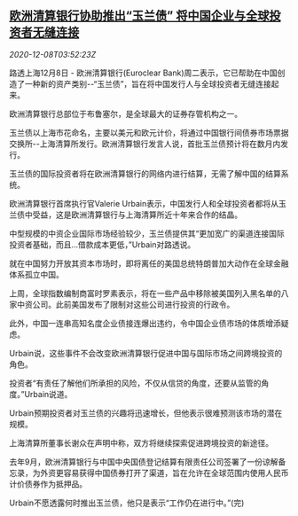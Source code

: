 <!--1607401393000-->
[欧洲清算银行协助推出“玉兰债” 将中国企业与全球投资者无缝连接](https://cn.reuters.com/article/euroclear-bank-chinayulan-bond-1208-idCNKBS28I0ED)
------

<div><i>2020-12-08T03:52:23Z</i></div><p>路透上海12月8日 - 欧洲清算银行(Euroclear Bank)周二表示，它已帮助在中国创造了一种新的资产类别--“玉兰债”，旨在将中国发行人与全球投资者无缝连接起来。</p><p>欧洲清算银行总部位于布鲁塞尔，是全球最大的证券存管机构之一。</p><p>玉兰债以上海市花命名，主要以美元和欧元计价，将通过中国银行间债券市场票据交换所--上海清算所发行。欧洲清算银行发言人说，首批玉兰债预计将在数月内发行。</p><p>玉兰债的国际投资者将在欧洲清算银行的网络内进行结算，无需了解中国的结算系统。</p><p>欧洲清算银行首席执行官Valerie Urbain表示，中国发行人和全球投资者都将从玉兰债中受益，这是欧洲清算银行与上海清算所近十年来合作的结晶。</p><p>中型规模的中资企业国际市场经验较少，玉兰债提供其“更加宽广的渠道连接国际投资者基础，而且...借款成本更低，”Urbain对路透说。</p><p>就在中国努力开放其资本市场时，即将离任的美国总统特朗普加大动作在全球金融体系孤立中国。</p><p>上周，全球指数编制商富时罗素表示，将在一些产品中移除被美国列入黑名单的八家中资公司。此前美国发布了限制对这些公司进行投资的行政令。</p><p>此外，中国一连串高知名度企业债接连爆出违约，令中国企业债市场的体质增添疑虑。</p><p>Urbain说，这些事件不会改变欧洲清算银行促进中国与国际市场之间跨境投资的角色。</p><p>投资者“有责任了解他们所承担的风险，不仅从信贷的角度，还要从监管的角度。”Urbain说道。</p><p>Urbain预期投资者对玉兰债的兴趣将迅速增长，但他表示很难预测该市场的潜在规模。</p><p>上海清算所董事长谢众在声明中称，双方将继续探索促进跨境投资的新途径。</p><p>去年9月，欧洲清算银行与中国中央国债登记结算有限责任公司签署了一份谅解备忘录，为外资更容易获得中国债券打开了渠道，旨在允许在全球范围内使用人民币计价债券作为抵押品。</p><p>Urbain不愿透露何时推出玉兰债，他只是表示“工作仍在进行中。”(完)</p>
